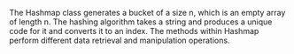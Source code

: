 The Hashmap class generates a bucket of a size n, which is an empty array of length n. The hashing algorithm takes a string and produces a unique code for it and converts it to an index. The methods within Hashmap perform different data retrieval and manipulation operations.
